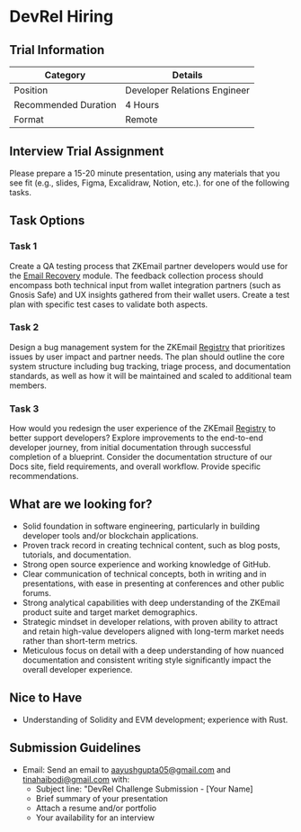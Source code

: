 # DevRel Hiring

## Trial Information

| Category | Details |
|----------|----------|
| Position | Developer Relations Engineer|
| Recommended Duration | 4 Hours |
| Format | Remote |

## Interview Trial Assignment
Please prepare a 15-20 minute presentation, using any materials that you see fit (e.g., slides, Figma, Excalidraw, Notion, etc.). for one of the following tasks. 

## Task Options

### Task 1
Create a QA testing process that ZKEmail partner developers would use for the [Email Recovery](https://github.com/zkemail/email-recovery) module. The feedback collection process should encompass both technical input from wallet integration partners (such as Gnosis Safe) and UX insights gathered from their wallet users. Create a test plan with specific test cases to validate both aspects.

### Task 2
Design a bug management system for the ZKEmail [Registry](https://registry.zk.email/) that prioritizes issues by user impact and partner needs. The plan should outline the core system structure including bug tracking, triage process, and documentation standards, as well as how it will be maintained and scaled to additional team members.

### Task 3
How would you redesign the user experience of the ZKEmail [Registry](https://registry.zk.email/) to better support developers? Explore improvements to the end-to-end developer journey, from initial documentation through successful completion of a blueprint. Consider the documentation structure of our Docs site, field requirements, and overall workflow. Provide specific recommendations.

## What are we looking for?
* Solid foundation in software engineering, particularly in building developer tools and/or blockchain applications.
* Proven track record in creating technical content, such as blog posts, tutorials, and documentation.
* Strong open source experience and working knowledge of GitHub.
* Clear communication of technical concepts, both in writing and in presentations, with ease in presenting at conferences and other public forums.
* Strong analytical capabilities with deep understanding of the ZKEmail product suite and target market demographics.
* Strategic mindset in developer relations, with proven ability to attract and retain high-value developers aligned with long-term market needs rather than short-term metrics.
* Meticulous focus on detail with a deep understanding of how nuanced documentation and consistent writing style significantly impact the overall developer experience.

## Nice to Have
* Understanding of Solidity and EVM development; experience with Rust.

## Submission Guidelines
* Email: Send an email to aayushgupta05@gmail.com and tinahaibodi@gmail.com with:
   - Subject line: "DevRel Challenge Submission - [Your Name]
   - Brief summary of your presentation
   - Attach a resume and/or portfolio
   - Your availability for an interview
